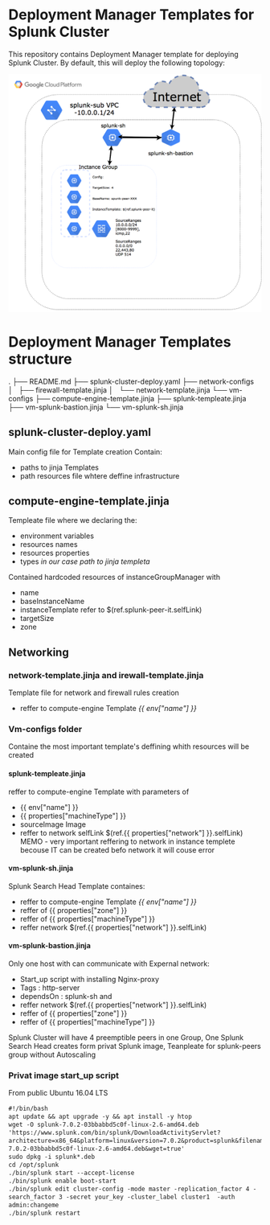 # Deployment Manager Templates for Splunk Cluster

This repository contains Deployment Manager template for deploying Splunk Cluster. By default, this will     deploy the following topology:

![alt text](https://raw.githubusercontent.com/FIKUS0FIN/get-in-gcp-dm/master/splunk-cluster-group/Images/export.png)


# Deployment Manager Templates structure
.
├── README.md
├── splunk-cluster-deploy.yaml
├── network-configs
│   ├── firewall-template.jinja
│   └── network-template.jinja
└── vm-configs
    ├── compute-engine-template.jinja
    ├── splunk-templeate.jinja
    ├── vm-splunk-bastion.jinja
    └── vm-splunk-sh.jinja

## splunk-cluster-deploy.yaml
Main config file for Template creation 
Contain:
  - paths to jinja Templates
  - path resources file whtere deffine infrastructure 

## compute-engine-template.jinja
Templeate file where we declaring the:

 - environment variables
 - resources names 
 - resources properties
 - types *in our case path to jinja templeta*
 
Contained hardcoded resources of instanceGroupManager with 

 - name 
 - baseInstanceName
 - instanceTemplate refer to $(ref.splunk-peer-it.selfLink)
 - targetSize 
 - zone


## Networking 
### network-template.jinja and irewall-template.jinja
Template file for network and firewall rules creation 

- reffer to compute-engine Template *{{ env["name"] }}* 

### Vm-configs folder
Containe the most important template's deffining whith resources will be created 
#### splunk-templeate.jinja
reffer to compute-engine Template with parameters of 

- {{ env["name"] }}
- {{ properties["machineType"] }}
- sourceImage Image 
- reffer to network selfLink  $(ref.{{ properties["network"] }}.selfLink)
MEMO - very important reffering to network in instance templete becouse IT can be created befo network 
it will couse error

#### vm-splunk-sh.jinja
Splunk Search Head Template containes:

- reffer to compute-engine Template *{{ env["name"] }}* 
- reffer of  {{ properties["zone"] }}
- reffer of {{ properties["machineType"] }}
- reffer network $(ref.{{ properties["network"] }}.selfLink)

#### vm-splunk-bastion.jinja 
Only one host with can communicate with Expernal network: 
 - Start_up script with installing Nginx-proxy 
 - Tags : http-server
 - dependsOn : splunk-sh and 
 - reffer network $(ref.{{ properties["network"] }}.selfLink)
 - reffer of  {{ properties["zone"] }}
 - reffer of {{ properties["machineType"] }}

Splunk Cluster will have 4 preemptible peers in one Group,
One Splunk Search Head creates form privat Splunk image,
Teanpleate for splunk-peers group without Autoscaling 

### Privat image start_up script 
From public Ubuntu 16.04 LTS
```
#!/bin/bash
apt update && apt upgrade -y && apt install -y htop
wget -O splunk-7.0.2-03bbabbd5c0f-linux-2.6-amd64.deb 'https://www.splunk.com/bin/splunk/DownloadActivityServlet?architecture=x86_64&platform=linux&version=7.0.2&product=splunk&filename=splunk-7.0.2-03bbabbd5c0f-linux-2.6-amd64.deb&wget=true'
sudo dpkg -i splunk*.deb
cd /opt/splunk
./bin/splunk start --accept-license
./bin/splunk enable boot-start
./bin/splunk edit cluster-config -mode master -replication_factor 4 -search_factor 3 -secret your_key -cluster_label cluster1  -auth admin:changeme
./bin/splunk restart 
```
